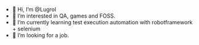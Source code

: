 - 👋 Hi, I’m @Lugrol
- 👀 I’m interested in QA, games and FOSS.
- 🌱 I’m currently learning test execution automation with robotframework + selenium
- 💞️ I’m looking for a job.

<!---
Lugrol/Lugrol is a ✨ special ✨ repository because its `README.md` (this file) appears on your GitHub profile.
You can click the Preview link to take a look at your changes.
--->
